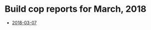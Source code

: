 # Build cop reports for March, 2018

* [2018-03-07](https://bitbucket.org/osrf/gazebo/wiki/buildcop/2018/03/07.md)
